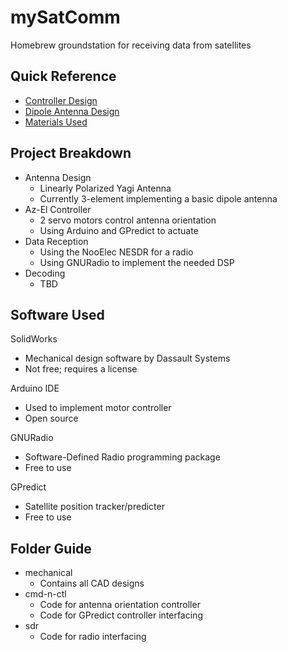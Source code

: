 # mySatComm
Homebrew groundstation for receiving data from satellites

## Quick Reference
* [Controller Design](mechanical/drawings/controller.PDF)
* [Dipole Antenna Design](mechanical/drawings/dipole.PDF)
* [Materials Used](BOM.txt)

## Project Breakdown
* Antenna Design
  * Linearly Polarized Yagi Antenna
  * Currently 3-element implementing a basic dipole antenna
* Az-El Controller
  * 2 servo motors control antenna orientation
  * Using Arduino and GPredict to actuate
* Data Reception
   * Using the NooElec NESDR for a radio
   * Using GNURadio to implement the needed DSP
* Decoding
   * TBD

## Software Used
SolidWorks
- Mechanical design software by Dassault Systems
- Not free; requires a license

Arduino IDE
- Used to implement motor controller
- Open source

GNURadio
- Software-Defined Radio programming package
- Free to use

GPredict
- Satellite position tracker/predicter
- Free to use

## Folder Guide
* mechanical
  - Contains all CAD designs
* cmd-n-ctl
   - Code for antenna orientation controller
   - Code for GPredict controller interfacing
* sdr
  - Code for radio interfacing